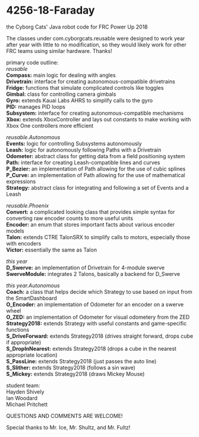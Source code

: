 # 4256-18-Faraday
the Cyborg Cats' Java robot code for FRC Power Up 2018  
  
The classes under com.cyborgcats.reusable were designed to work year after year with little to no modification, so they would likely work for other FRC teams using similar hardware. Thanks!  
  
primary code outline:  
_reusable_  
**Compass:** main logic for dealing with angles  
**Drivetrain:** interface for creating autonomous-compatible drivetrains  
**Fridge:** functions that simulate complicated controls like toggles  
**Gimbal:** class for controlling camera gimbals  
**Gyro:** extends Kauai Labs AHRS to simplify calls to the gyro  
**PID:** manages PID loops  
**Subsystem:** interface for creating autonomous-compatible mechanisms  
**Xbox:** extends XboxController and lays out constants to make working with Xbox One controllers more efficient  
  
_reusable.Autonomous_  
**Events:** logic for controlling Subsystems autonomously  
**Leash:** logic for autonomously following Paths with a Drivetrain  
**Odometer:** abstract class for getting data from a field positioning system  
**Path:** interface for creating Leash-compatible lines and curves  
**P_Bezier:** an implementation of Path allowing for the use of cubic splines  
**P_Curve:** an implementation of Path allowing for the use of mathematical expressions  
**Strategy:** abstract class for integrating and following a set of Events and a Leash  
  
_reusable.Phoenix_  
**Convert:** a complicated looking class that provides simple syntax for converting raw encoder counts to more useful units  
**Encoder:** an enum that stores important facts about various encoder models  
**Talon:** extends CTRE TalonSRX to simplify calls to motors, especially those with encoders  
**Victor:** essentially the same as Talon  
  
    
_this year_  
**D_Swerve:** an implementation of Drivetrain for 4-module swerve  
**SwerveModule:** integrates 2 Talons, basically a backend for D_Swerve  
  
_this year.Autonomous_  
**Coach:** a class that helps decide which Strategy to use based on input from the SmartDashboard  
**O_Encoder:** an implementation of Odometer for an encoder on a swerve wheel  
**O_ZED:** an implementation of Odometer for visual odometery from the ZED  
**Strategy2018:** extends Strategy with useful constants and game-specific functions  
**S_DriveForward:** extends Strategy2018 (drives straight forward, drops cube if appropriate)  
**S_DropInNearest:** extends Strategy2018 (drops a cube in the nearest appropriate location)  
**S_PassLine:** extends Strategy2018 (just passes the auto line)  
**S_Slither:** extends Strategy2018 (follows a sin wave)  
**S_Mickey:** extends Strategy2018 (draws Mickey Mouse)  
  

student team:  
Hayden Shively  
Ian Woodard  
Michael Pritchett  
  
QUESTIONS AND COMMENTS ARE WELCOME!  
  
Special thanks to Mr. Ice, Mr. Shultz, and Mr. Fultz!
